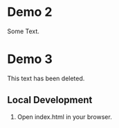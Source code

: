 # Demo 2

Some Text.

# Demo 3 
This text has been deleted.

## Local Development 

1. Open index.html in your browser.